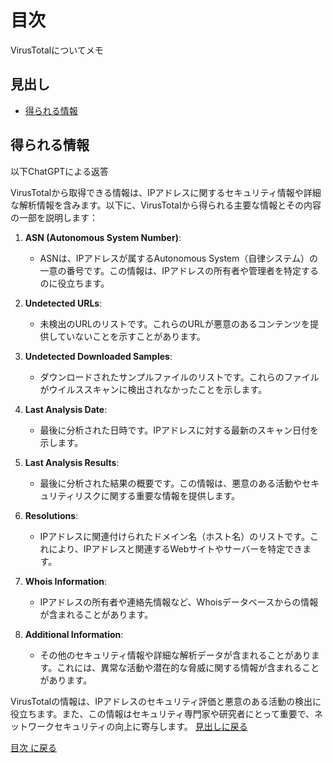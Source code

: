 # 目次

VirusTotalについてメモ

## 見出し
- [得られる情報](#得られる情報)

## 得られる情報
以下ChatGPTによる返答


VirusTotalから取得できる情報は、IPアドレスに関するセキュリティ情報や詳細な解析情報を含みます。以下に、VirusTotalから得られる主要な情報とその内容の一部を説明します：

1. **ASN (Autonomous System Number)**:
   - ASNは、IPアドレスが属するAutonomous System（自律システム）の一意の番号です。この情報は、IPアドレスの所有者や管理者を特定するのに役立ちます。

2. **Undetected URLs**:
   - 未検出のURLのリストです。これらのURLが悪意のあるコンテンツを提供していないことを示すことがあります。

3. **Undetected Downloaded Samples**:
   - ダウンロードされたサンプルファイルのリストです。これらのファイルがウイルススキャンに検出されなかったことを示します。

4. **Last Analysis Date**:
   - 最後に分析された日時です。IPアドレスに対する最新のスキャン日付を示します。

5. **Last Analysis Results**:
   - 最後に分析された結果の概要です。この情報は、悪意のある活動やセキュリティリスクに関する重要な情報を提供します。

6. **Resolutions**:
   - IPアドレスに関連付けられたドメイン名（ホスト名）のリストです。これにより、IPアドレスと関連するWebサイトやサーバーを特定できます。

7. **Whois Information**:
   - IPアドレスの所有者や連絡先情報など、Whoisデータベースからの情報が含まれることがあります。

8. **Additional Information**:
   - その他のセキュリティ情報や詳細な解析データが含まれることがあります。これには、異常な活動や潜在的な脅威に関する情報が含まれることがあります。

VirusTotalの情報は、IPアドレスのセキュリティ評価と悪意のある活動の検出に役立ちます。また、この情報はセキュリティ専門家や研究者にとって重要で、ネットワークセキュリティの向上に寄与します。
[見出しに戻る](#見出し)


[目次 に戻る](../README.md)